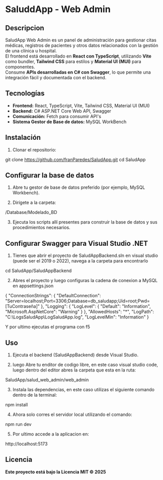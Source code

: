# SaluddApp - Web Admin

## Descripcion
SaludApp Web Admin es un panel de administración para gestionar citas médicas, registros de pacientes y otros datos relacionados con la gestión de una clínica u hospital.  
El frontend está desarrollado en **React con TypeScript**, utilizando **Vite** como bundler, **Tailwind CSS** para estilos y **Material UI (MUI)** para componentes.  
Consume **APIs desarrolladas en C# con Swagger**, lo que permite una integración fácil y documentada con el backend.

## Tecnologías
- **Frontend:** React, TypeScript, Vite, Tailwind CSS, Material UI (MUI)  
- **Backend:** C# ASP.NET Core Web API, Swagger  
- **Comunicación:** Fetch para consumir API's
- **Sistema Gestor de Base de datos:** MySQL WorkBench

## Instalación
1. Clonar el repositorio:

  git clone https://github.com/franParedes/SaludApp.git
  cd SaludApp 

## Configurar la base de datos

1. Abre tu gestor de base de datos preferido (por ejemplo, MySQL Workbench).

2. Dirígete a la carpeta:

  /Database/Modelado_BD

3. Ejecuta los scripts allí presentes para construir la base de datos y sus procedimientos necesarios.

## Configurar Swagger para Visual Studio .NET
1. Tienes que abrir el proyecto de SaludAppBackend.sln en visual studio (puede ser el 2019 o 2022), navega a la carpeta para encontrarlo

  cd SaludApp/SaludAppBackend

2. Abres el proyecto y luego configuras la cadena de conexion a MySQL en appsettings.json

  {
    "ConnectionStrings": {
      "DefaultConnection": "Server=localhost;Port=3306;Database=db_saludapp;Uid=root;Pwd=[TuContraseña]"
    },
    "Logging": {
      "LogLevel": {
        "Default": "Information",
        "Microsoft.AspNetCore": "Warning"
      }
    },
    "AllowedHosts": "*",
    "LogPath": "C:\\LogsSaludApp\\LogSaludApp.log",
    "LogLevelMin": "Information"
  }

Y por ultimo ejecutas el programa con f5

## Uso
1. Ejecuta el backend (SaludAppBackend) desde Visual Studio.

2. luego Abre tu enditor de codigo libre, en este caso visual studio code, luego dentro del editor abres la carpeta que esta en la ruta:

  SaludApp/salud_web_admin/web_admin

3. Instala las dependencias, en este caso utilizas el siguiente comando dentro de la terminal:

  npm install

4. Ahora solo corres el servidor local utilizando el comando:

  npm run dev

5. Por ultimo accede a la aplicacion en:

  http://localhost:5173

## Licencia

**Este proyecto está bajo la Licencia MIT © 2025**